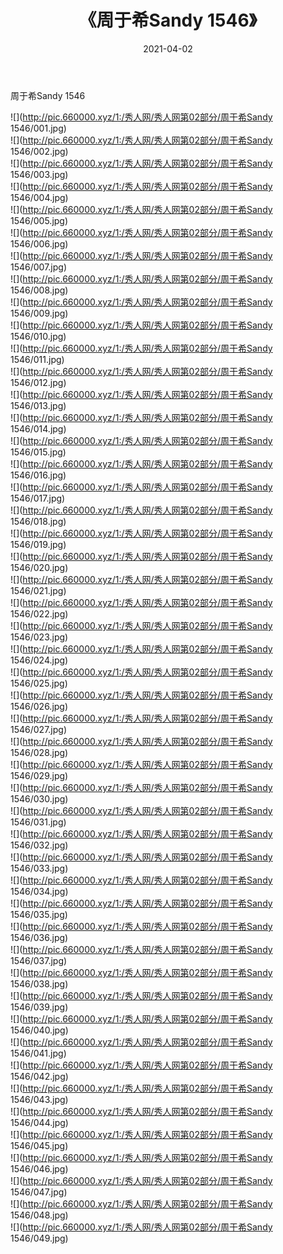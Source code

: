 ﻿---
layout: post
title:  《周于希Sandy 1546》
date:   2021-04-02
img: http://pic.660000.xyz/1:/秀人网/秀人网第02部分/周于希Sandy 1546/000.jpg
categories: [美女, 清纯, 唯美]
---

周于希Sandy 1546

  ![](http://pic.660000.xyz/1:/秀人网/秀人网第02部分/周于希Sandy 1546/001.jpg) <br> ![](http://pic.660000.xyz/1:/秀人网/秀人网第02部分/周于希Sandy 1546/002.jpg) <br> ![](http://pic.660000.xyz/1:/秀人网/秀人网第02部分/周于希Sandy 1546/003.jpg) <br> ![](http://pic.660000.xyz/1:/秀人网/秀人网第02部分/周于希Sandy 1546/004.jpg) <br> ![](http://pic.660000.xyz/1:/秀人网/秀人网第02部分/周于希Sandy 1546/005.jpg) <br> ![](http://pic.660000.xyz/1:/秀人网/秀人网第02部分/周于希Sandy 1546/006.jpg) <br> ![](http://pic.660000.xyz/1:/秀人网/秀人网第02部分/周于希Sandy 1546/007.jpg) <br> ![](http://pic.660000.xyz/1:/秀人网/秀人网第02部分/周于希Sandy 1546/008.jpg) <br> ![](http://pic.660000.xyz/1:/秀人网/秀人网第02部分/周于希Sandy 1546/009.jpg) <br> ![](http://pic.660000.xyz/1:/秀人网/秀人网第02部分/周于希Sandy 1546/010.jpg) <br> ![](http://pic.660000.xyz/1:/秀人网/秀人网第02部分/周于希Sandy 1546/011.jpg) <br> ![](http://pic.660000.xyz/1:/秀人网/秀人网第02部分/周于希Sandy 1546/012.jpg) <br> ![](http://pic.660000.xyz/1:/秀人网/秀人网第02部分/周于希Sandy 1546/013.jpg) <br> ![](http://pic.660000.xyz/1:/秀人网/秀人网第02部分/周于希Sandy 1546/014.jpg) <br> ![](http://pic.660000.xyz/1:/秀人网/秀人网第02部分/周于希Sandy 1546/015.jpg) <br> ![](http://pic.660000.xyz/1:/秀人网/秀人网第02部分/周于希Sandy 1546/016.jpg) <br> ![](http://pic.660000.xyz/1:/秀人网/秀人网第02部分/周于希Sandy 1546/017.jpg) <br> ![](http://pic.660000.xyz/1:/秀人网/秀人网第02部分/周于希Sandy 1546/018.jpg) <br> ![](http://pic.660000.xyz/1:/秀人网/秀人网第02部分/周于希Sandy 1546/019.jpg) <br> ![](http://pic.660000.xyz/1:/秀人网/秀人网第02部分/周于希Sandy 1546/020.jpg) <br> ![](http://pic.660000.xyz/1:/秀人网/秀人网第02部分/周于希Sandy 1546/021.jpg) <br> ![](http://pic.660000.xyz/1:/秀人网/秀人网第02部分/周于希Sandy 1546/022.jpg) <br> ![](http://pic.660000.xyz/1:/秀人网/秀人网第02部分/周于希Sandy 1546/023.jpg) <br> ![](http://pic.660000.xyz/1:/秀人网/秀人网第02部分/周于希Sandy 1546/024.jpg) <br> ![](http://pic.660000.xyz/1:/秀人网/秀人网第02部分/周于希Sandy 1546/025.jpg) <br> ![](http://pic.660000.xyz/1:/秀人网/秀人网第02部分/周于希Sandy 1546/026.jpg) <br> ![](http://pic.660000.xyz/1:/秀人网/秀人网第02部分/周于希Sandy 1546/027.jpg) <br> ![](http://pic.660000.xyz/1:/秀人网/秀人网第02部分/周于希Sandy 1546/028.jpg) <br> ![](http://pic.660000.xyz/1:/秀人网/秀人网第02部分/周于希Sandy 1546/029.jpg) <br> ![](http://pic.660000.xyz/1:/秀人网/秀人网第02部分/周于希Sandy 1546/030.jpg) <br> ![](http://pic.660000.xyz/1:/秀人网/秀人网第02部分/周于希Sandy 1546/031.jpg) <br> ![](http://pic.660000.xyz/1:/秀人网/秀人网第02部分/周于希Sandy 1546/032.jpg) <br> ![](http://pic.660000.xyz/1:/秀人网/秀人网第02部分/周于希Sandy 1546/033.jpg) <br> ![](http://pic.660000.xyz/1:/秀人网/秀人网第02部分/周于希Sandy 1546/034.jpg) <br> ![](http://pic.660000.xyz/1:/秀人网/秀人网第02部分/周于希Sandy 1546/035.jpg) <br> ![](http://pic.660000.xyz/1:/秀人网/秀人网第02部分/周于希Sandy 1546/036.jpg) <br> ![](http://pic.660000.xyz/1:/秀人网/秀人网第02部分/周于希Sandy 1546/037.jpg) <br> ![](http://pic.660000.xyz/1:/秀人网/秀人网第02部分/周于希Sandy 1546/038.jpg) <br> ![](http://pic.660000.xyz/1:/秀人网/秀人网第02部分/周于希Sandy 1546/039.jpg) <br> ![](http://pic.660000.xyz/1:/秀人网/秀人网第02部分/周于希Sandy 1546/040.jpg) <br> ![](http://pic.660000.xyz/1:/秀人网/秀人网第02部分/周于希Sandy 1546/041.jpg) <br> ![](http://pic.660000.xyz/1:/秀人网/秀人网第02部分/周于希Sandy 1546/042.jpg) <br> ![](http://pic.660000.xyz/1:/秀人网/秀人网第02部分/周于希Sandy 1546/043.jpg) <br> ![](http://pic.660000.xyz/1:/秀人网/秀人网第02部分/周于希Sandy 1546/044.jpg) <br> ![](http://pic.660000.xyz/1:/秀人网/秀人网第02部分/周于希Sandy 1546/045.jpg) <br> ![](http://pic.660000.xyz/1:/秀人网/秀人网第02部分/周于希Sandy 1546/046.jpg) <br> ![](http://pic.660000.xyz/1:/秀人网/秀人网第02部分/周于希Sandy 1546/047.jpg) <br> ![](http://pic.660000.xyz/1:/秀人网/秀人网第02部分/周于希Sandy 1546/048.jpg) <br> ![](http://pic.660000.xyz/1:/秀人网/秀人网第02部分/周于希Sandy 1546/049.jpg) <br>
